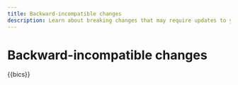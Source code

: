 ```yaml
---
title: Backward-incompatible changes
description: Learn about breaking changes that may require updates to your custom code or extension.
---
```


# Backward-incompatible changes

{{bics}}
